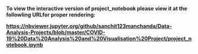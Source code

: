 <B>To view the interactive version of project_notebook please view it at the followling URLfor proper rendering:<B>

https://nbviewer.jupyter.org/github/sanchit123manchanda/Data-Analysis-Projects/blob/master/COVID-19%20Data%20Analysis%20and%20Visualisation%20Project/project_notebook.ipynb
